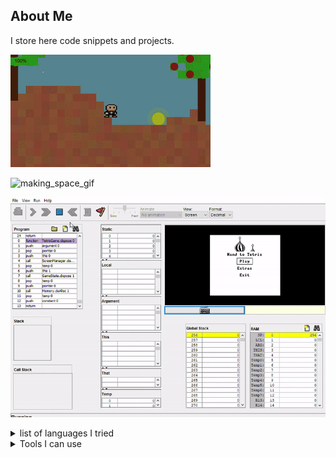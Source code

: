 ## About Me
I store here code snippets and projects.

  ![introductory gif](pepsi.gif)  
  
  ![making_space_gif](making-space.gif)

  ![nand_gif](nand.gif)
  <!--
  the gif above resulotion is 320x180,and 320x288
  ---!>
<details>
<summary>list of languages I tried</summary>
| Index | Language |
| ----------- | ----------- |
| 1 | c, cpp |
| 2 | java |
| 3 | python |
| 4 | html, css |
| 5 | php |
| 6 | c# |
| 7 | java script |
| 8 | ASM (tried several instruction sets, used FASM, MASM and TASM.) |
| 9 | SQL |
| 10 | Fortran |
| 11 | Matlab |
| 12 | Bash |
| 13 | Lisp |
</details>

<details>
  <summary>Tools I can use</summary>

| Index | program |
| ---------- | ------------ |
| 1 | git, github |
| 2 | vscode, jetbrain products, code::blocks, vim and various other IDEs |
| 3 | CMake |
| 4 | Shell |
| 5 | Gimp, LMMS, Adobe products (creative file editing) |
| 6 | Libreoffice stuff |
</details>

<!--
**shay-abramov/shay-abramov** is a ✨ _special_ ✨ repository because its `README.md` (this file) appears on your GitHub profile.
-->
